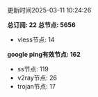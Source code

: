 更新时间2025-03-11 10:24:26

**总订阅: 22**
**总节点: 5656**
- vless节点: 14

**google ping有效节点: 162**
- ss节点: 119
- v2ray节点: 26
- trojan节点: 17

